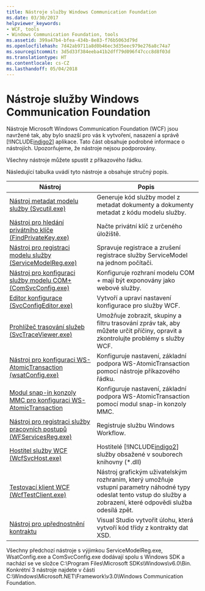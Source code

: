 ```yaml
---
title: Nástroje služby Windows Communication Foundation
ms.date: 03/30/2017
helpviewer_keywords:
- WCF, tools
- Windows Communication Foundation, tools
ms.assetid: 399a47b4-bfea-434b-8e83-f76b5063d79d
ms.openlocfilehash: 7d42ab9711a8d0b46ec3d35eec979e276a8c74a7
ms.sourcegitcommit: 3d5d33f384eeba41b2dff79d096f47ccc8d8f03d
ms.translationtype: HT
ms.contentlocale: cs-CZ
ms.lasthandoff: 05/04/2018
---
```

# <a name="windows-communication-foundation-tools"></a>Nástroje služby Windows Communication Foundation
Nástroje Microsoft Windows Communication Foundation (WCF) jsou navržené tak, aby bylo snazší pro vás k vytvoření, nasazení a správě [!INCLUDE[indigo2](../../../includes/indigo2-md.md)] aplikace. Tato část obsahuje podrobné informace o nástrojích. Upozorňujeme, že nástroje nejsou podporovány.  
  
 Všechny nástroje můžete spustit z příkazového řádku.  
  
 Následující tabulka uvádí tyto nástroje a obsahuje stručný popis.  
  
|Nástroj|Popis|  
|----------|-----------------|  
|[Nástroj metadat modelu služby (Svcutil.exe)](../../../docs/framework/wcf/servicemodel-metadata-utility-tool-svcutil-exe.md)|Generuje kód služby model z metadat dokumenty a dokumenty metadat z kódu modelu služby.|  
|[Nástroj pro hledání privátního klíče (FindPrivateKey.exe)](../../../docs/framework/wcf/find-private-key-tool-findprivatekey-exe.md)|Načte privátní klíč z určeného úložiště.|  
|[Nástroj pro registraci modelu služby (ServiceModelReg.exe)](../../../docs/framework/wcf/servicemodelreg-exe.md)|Spravuje registrace a zrušení registrace služby ServiceModel na jednom počítači.|  
|[Nástroj pro konfiguraci služby modelu COM+ (ComSvcConfig.exe)](../../../docs/framework/wcf/com-service-model-configuration-tool-comsvcconfig-exe.md)|Konfiguruje rozhraní modelu COM + mají být exponovány jako webové služby.|  
|[Editor konfigurace (SvcConfigEditor.exe)](../../../docs/framework/wcf/configuration-editor-tool-svcconfigeditor-exe.md)|Vytvoří a upraví nastavení konfigurace pro služby WCF.|  
|[Prohlížeč trasování služeb (SvcTraceViewer.exe)](../../../docs/framework/wcf/service-trace-viewer-tool-svctraceviewer-exe.md)|Umožňuje zobrazit, skupiny a filtru trasování zpráv tak, aby můžete určit příčiny, opravit a zkontrolujte problémy s služby WCF.|  
|[Nástroj pro konfiguraci WS-AtomicTransaction (wsatConfig.exe)](../../../docs/framework/wcf/ws-atomictransaction-configuration-utility-wsatconfig-exe.md)|Konfiguruje nastavení, základní podpora WS-AtomicTransaction pomocí nástroje příkazového řádku.|  
|[Modul snap-in konzoly MMC pro konfiguraci WS-AtomicTransaction](../../../docs/framework/wcf/ws-atomictransaction-configuration-mmc-snap-in.md)|Konfiguruje nastavení, základní podpora WS-AtomicTransaction pomocí modul snap-in konzoly MMC.|  
|[Nástroj pro registraci služby pracovních postupů (WFServicesReg.exe)](../../../docs/framework/wcf/workflow-service-registration-tool-wfservicesreg-exe.md)|Registruje službu Windows Workflow.|  
|[Hostitel služby WCF (WcfSvcHost.exe)](../../../docs/framework/wcf/wcf-service-host-wcfsvchost-exe.md)|Hostitelé [!INCLUDE[indigo2](../../../includes/indigo2-md.md)] služby obsažené v souborech knihovny (*.dll)|  
|[Testovací klient WCF (WcfTestClient.exe)](../../../docs/framework/wcf/wcf-test-client-wcftestclient-exe.md)|Nástroj grafickým uživatelským rozhraním, který umožňuje vstupní parametry náhodné typy odeslat tento vstup do služby a zobrazení, které odpovědi služba odesílá zpět.|  
|[Nástroj pro upřednostnění kontraktu](../../../docs/framework/wcf/contract-first-tool.md)|Visual Studio vytvořit úlohu, která vytvoří kód třídy z kontrakty dat XSD.|  
  
 Všechny předchozí nástroje s výjimkou ServiceModelReg.exe, WsatConfig.exe a ComSvcConfig.exe dodávají spolu s Windows SDK a nachází se ve složce C:\Program Files\Microsoft SDKs\Windows\v6.0\Bin.  Konkrétní 3 nástroje najdete v části C:\Windows\Microsoft.NET\Framework\v3.0\Windows Communication Foundation.
